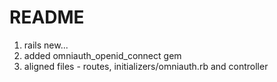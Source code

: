 # README

1. rails new... 
2. added omniauth_openid_connect gem
3. aligned files - routes, initializers/omniauth.rb and controller
